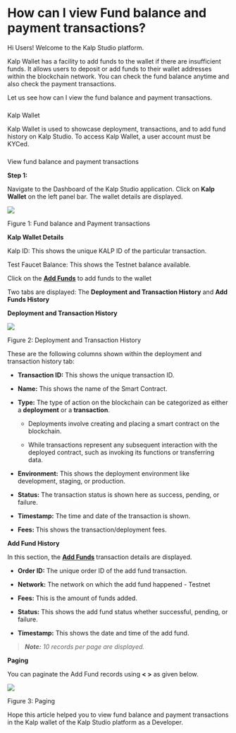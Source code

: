 # How can I view Fund balance and payment transactions?

Hi Users! Welcome to the Kalp Studio platform.

Kalp Wallet has a facility to add funds to the wallet if there are insufficient funds. It allows users to deposit or add funds to their wallet addresses within the blockchain network. You can check the fund balance anytime and also check the payment transactions.

Let us see how can I view the fund balance and payment transactions.

### 

Kalp Wallet

Kalp Wallet is used to showcase deployment, transactions, and to add fund history on Kalp Studio. To access Kalp Wallet, a user account must be KYCed.

### 

View fund balance and payment transactions

**Step 1:**

Navigate to the Dashboard of the Kalp Studio application. Click on **Kalp Wallet** on the left panel bar. The wallet details are displayed.

![](https://docs.kalp.studio/~gitbook/image?url=https:%2F%2Fs3-ap-south-1.amazonaws.com%2Find-cdn.freshdesk.com%2Fdata%2Fhelpdesk%2Fattachments%2Fproduction%2F1060006984368%2Foriginal%2F3DLsmAwLOapUNtOM8kiqPZng1hJ3x67jPA.png%3F1708425943&width=768&dpr=4&quality=100&sign=c443cc4dc6c1dbc0dee9b7e5be186fe96343a2bb8f73889b3ca2126614953e81)

Figure 1: Fund balance and Payment transactions

**Kalp Wallet Details**

Kalp ID: This shows the unique KALP ID of the particular transaction.

Test Faucet Balance: This shows the Testnet balance available.

Click on the [**Add Funds**](https://care.kalp.studio/a/solutions/articles/1060000078268?portalId=1060000037570) to add funds to the wallet

Two tabs are displayed: The **Deployment and Transaction History** and **Add Funds History**

**Deployment and Transaction History**

![](https://docs.kalp.studio/~gitbook/image?url=https:%2F%2Fs3-ap-south-1.amazonaws.com%2Find-cdn.freshdesk.com%2Fdata%2Fhelpdesk%2Fattachments%2Fproduction%2F1060006858382%2Foriginal%2FxFsCeoQEjWKMLjZERuGST9nejyL0nG35zg.png%3F1708067325&width=768&dpr=4&quality=100&sign=21f7256689a22d9beb3a184c9b85e5736912b1fa4619385bef497977bdcdb287)

Figure 2: Deployment and Transaction History

These are the following columns shown within the deployment and transaction history tab:

-   **Transaction ID:** This shows the unique transaction ID.
    
-   **Name:** This shows the name of the Smart Contract.
    
-   **Type:** The type of action on the blockchain can be categorized as either a **deployment** or a **transaction**.
    
    -   Deployments involve creating and placing a smart contract on the blockchain.
        
    -   While transactions represent any subsequent interaction with the deployed contract, such as invoking its functions or transferring data.
        
    
-   **Environment:** This shows the deployment environment like development, staging, or production.
    
-   **Status:** The transaction status is shown here as success, pending, or failure.
    
-   **Timestamp:** The time and date of the transaction is shown.
    
-   **Fees:** This shows the transaction/deployment fees.
    

**Add Fund History**

In this section, the [**Add Funds**](https://care.kalp.studio/a/solutions/articles/1060000078268?portalId=1060000037570) transaction details are displayed.

-   **Order ID:** The unique order ID of the add fund transaction.
    
-   **Network:** The network on which the add fund happened - Testnet
    
-   **Fees:** This is the amount of funds added.
    
-   **Status:** This shows the add fund status whether successful, pending, or failure.
    
-   **Timestamp:** This shows the date and time of the add fund.
    

> _**Note:**_ _10 records per page are displayed._

**Paging**

You can paginate the Add Fund records using **< >** as given below.

![](https://docs.kalp.studio/~gitbook/image?url=https:%2F%2Fs3-ap-south-1.amazonaws.com%2Find-cdn.freshdesk.com%2Fdata%2Fhelpdesk%2Fattachments%2Fproduction%2F1060006859819%2Foriginal%2F4nYuT_TFFiUd1jEJ6HYkVQ6wrbyvYoc6EA.png%3F1708068873&width=768&dpr=4&quality=100&sign=b5815c15390686cbcc552d2df56f71fd49facd28a44e22d3b0f55db9418a3fb4)

Figure 3: Paging

Hope this article helped you to view fund balance and payment transactions in the Kalp wallet of the Kalp Studio platform as a Developer.